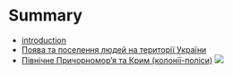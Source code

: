 # Summary

* [introduction](README.md)
* [Поява та поселення людей на території України](poyava_ta_poselennya_lyudei_na_teritor_ukrani.md)
* [Пiвнiчне Причорномор’я та Крим (колонiї-полiси)](pivnichne_prichornomorya_ta_krim_koloni-polisi.md)
![](https://cdn.rawgit.com/chudaol/ed-era-book-history/master/images/pic1.svg)